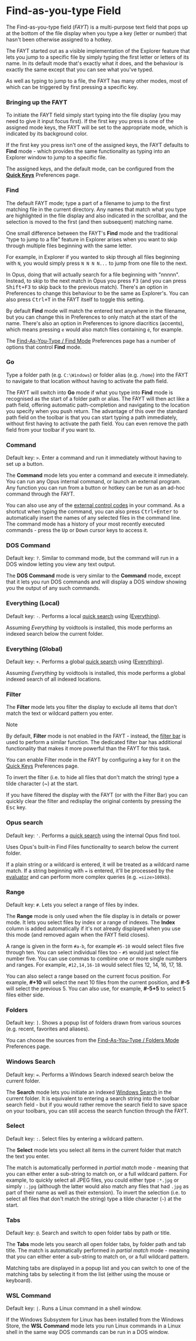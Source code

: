 # Find-as-you-type Field

The Find-as-you-type field (*FAYT*) is a multi-purpose text field that pops up at the bottom of the file display when you type a key (letter or number) that hasn't been otherwise assigned to a hotkey.

The FAYT started out as a visible implementation of the Explorer feature that lets you jump to a specific file by simply typing the first letter or letters of its name. In its default mode that's exactly what it does, and the behaviour is exactly the same except that you can see what you've typed.

As well as typing to jump to a file, the FAYT has many other modes, most of which can be triggered by first pressing a specific key.

### Bringing up the FAYT

To initiate the FAYT field simply start typing into the file display (you may need to give it input focus first). If the first key you press is one of the assigned mode keys, the FAYT will be set to the appropriate mode, which is indicated by its background color.

If the first key you press isn't one of the assigned keys, the FAYT defaults to **Find** mode - which provides the same functionality as typing into an Explorer window to jump to a specific file.

The assigned keys, and the default mode, can be configured from the **[Quick Keys](/Manual/preferences/preferences_categories/filtering_and_sorting/quick_keys.md)** Preferences page.

### Find

The default FAYT mode; type a part of a filename to jump to the first matching file in the current directory. Any names that match what you type are highlighted in the file display and also indicated in the scrollbar, and the selection is moved to the first (and then subsequent) matching name.

One small difference between the FAYT's **Find** mode and the traditional "type to jump to a file" feature in Explorer arises when you want to skip through multiple files beginning with the same letter.

For example, in Explorer if you wanted to skip through all files beginning with `N`, you would simply press `N N N N...` to jump from one file to the next.

In Opus, doing that will actually search for a file beginning with "nnnnn". Instead, to skip to the next match in Opus you press <kbd>F3</kbd> (and you can press <kbd>Shift+F3</kbd> to skip back to the previous match). There's an option in Preferences to change this behaviour to be the same as Explorer's. You can also press <kbd>Ctrl+T</kbd> in the FAYT itself to toggle this setting.

By default **Find** mode will match the entered text anywhere in the filename, but you can change this in Preferences to only match at the start of the name. There's also an option in Preferences to ignore diacritics (accents), which means pressing `e` would also match files containing `é`, for example.

The [Find-As-You-Type / Find Mode](/Manual/preferences/preferences_categories/filtering_and_sorting/find_as_you_type/find_mode.md) Preferences page has a number of options that control **Find** mode.

### Go

Type a folder path (e.g. `C:\Windows`) or folder alias (e.g. `/home`) into the FAYT to navigate to that location without having to activate the path field.

The FAYT will switch into **Go** mode if what you type into **Find** mode is recognised as the start of a folder path or alias. The FAYT will then act like a path field, offering automatic path-completion and navigating to the location you specify when you push return. The advantage of this over the standard path field on the toolbar is that you can start typing a path immediately, without first having to activate the path field. You can even remove the path field from your toolbar if you want to.

### Command

Default key: `>`. Enter a command and run it immediately without having to set up a button.

The **Command** mode lets you enter a command and execute it immediately. You can run any Opus internal command, or launch an external program. Any function you can run from a button or hotkey can be run as an ad-hoc command through the FAYT.

You can also use any of the [external control codes](/Manual/reference/command_reference/external_control_codes/README.md) in your command. As a shortcut when typing the command, you can also press <kbd>Ctrl+Enter</kbd> to automatically insert the names of any selected files in the command line. The command mode has a history of your most recently executed commands - press the <kbd>Up</kbd> or <kbd>Down</kbd> cursor keys to access it.

### DOS Command

Default key: `?`. Similar to command mode, but the command will run in a DOS window letting you view any text output.

The **DOS Command** mode is very similar to the **Command** mode, except that it lets you run DOS commands and will display a DOS window showing you the output of any such commands.

### Everything (Local)

Default key: `-`. Performs a local [quick search](/Manual/basic_concepts/searching_and_filtering/windows_search.md) using ([Everything](https://www.voidtools.com)).

Assuming *Everything* by voidtools is installed, this mode performs an indexed search below the current folder.

### Everything (Global)

Default key: `+`. Performs a global [quick search](/Manual/basic_concepts/searching_and_filtering/windows_search.md) using ([Everything](https://www.voidtools.com)).

Assuming *Everything* by voidtools is installed, this mode performs a global indexed search of all indexed locations.

### Filter

The **Filter** mode lets you filter the display to exclude all items that don't match the text or wildcard pattern you enter.

> [!NOTE]
> By default, **Filter** mode is not enabled in the FAYT - instead, the [filter bar](../searching_and_filtering/filter_bar.md) is used to perform a similar function. The dedicated filter bar has additional functionality that makes it more powerful than the FAYT for this task.

You can enable Filter mode in the FAYT by configuring a key for it on the [Quick Keys](/Manual/preferences/preferences_categories/filtering_and_sorting/quick_keys.md) Preferences page.

To invert the filter (i.e. to hide all files that don't match the string) type a tilde character (~) at the start.

If you have filtered the display with the FAYT (or with the Filter Bar) you can quickly clear the filter and redisplay the original contents by pressing the <kbd>Esc</kbd> key.

### Opus search

Default key: `'`. Performs a [quick search](/Manual/basic_concepts/searching_and_filtering/windows_search.md) using the internal Opus find tool.

Uses Opus's built-in Find Files functionality to search below the current folder.

If a plain string or a wildcard is entered, it will be treated as a wildcard name match. If a string beginning with `=` is entered, it'll be processed by the [evaluator](/Manual/evaluator/README.md) and can perform more complex queries (e.g. `=size>100kb`).

### Range

Default key: `#`. Lets you select a range of files by index.

The **Range** mode is only used when the file display is in details or power mode. It lets you select files by index or a range of indexes. The **Index** column is added automatically if it's not already displayed when you use this mode (and removed again when the FAYT field closes).

A range is given in the form `#a-b`, for example `#5-10` would select files five through ten. You can select individual files too - `#5` would just select file number five. You can use commas to combine one or more single numbers and ranges. For example, `#12,14,16-18` would select files 12, 14, 16, 17, 18.

You can also select a range based on the current focus position. For example, **\#+10** will select the next 10 files from the current position, and **\#-5** will select the previous 5. You can also use, for example, **\#-5+5** to select 5 files either side.

### Folders

Default key: `]`. Shows a popup list of folders drawn from various sources (e.g. recent, favorites and aliases).

You can choose the sources from the [Find-As-You-Type / Folders Mode](/Manual/preferences/preferences_categories/filtering_and_sorting/find_as_you_type/folders_mode.md) Preferences page.

### Windows Search

Default key: `=`. Performs a Windows Search indexed search below the current folder.

The **Search** mode lets you initiate an indexed [Windows Search](../searching_and_filtering/windows_search.md) in the current folder. It is equivalent to entering a search string into the toolbar search field - but if you would rather remove the search field to save space on your toolbars, you can still access the search function through the FAYT.

### Select

Default key: `:`. Select files by entering a wildcard pattern.

The **Select** mode lets you select all items in the current folder that match the text you enter.

The match is automatically performed in *partial match* mode - meaning that you can either enter a sub-string to match on, or a full wildcard pattern. For example, to quickly select all JPEG files, you could either type `:*.jpg` or simply `:.jpg` (although the latter would also match any files that had `.jpg` as part of their name as well as their extension). To invert the selection (i.e. to select all files that don't match the string) type a tilde character (`~`) at the start.

### Tabs

Default key: `@`. Search and switch to open folder tabs by path or title.

The **Tabs** mode lets you search all open folder tabs, by folder path and tab title. The match is automatically performed in *partial match* mode - meaning that you can either enter a sub-string to match on, or a full wildcard pattern.

Matching tabs are displayed in a popup list and you can switch to one of the matching tabs by selecting it from the list (either using the mouse or keyboard).

### WSL Command

Default key: `|`. Runs a Linux command in a shell window.

If the Windows Subsystem for Linux has been installed from the Windows Store, the **WSL Command** mode lets you run Linux commands in a Linux shell in the same way DOS commands can be run in a DOS window.
